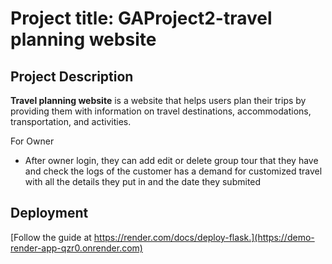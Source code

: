 # **Project title: GAProject2-travel planning website**


## Project Description ##
**Travel planning website** is a website that helps users plan their trips by providing them with information on travel destinations, accommodations, transportation, and activities.

For Owner

- After owner login, they can add edit or delete group tour that they have and check the logs of the customer has a demand for customized travel with all the details they put in and the date they submited

## Deployment

[Follow the guide at https://render.com/docs/deploy-flask.](https://demo-render-app-qzr0.onrender.com)
